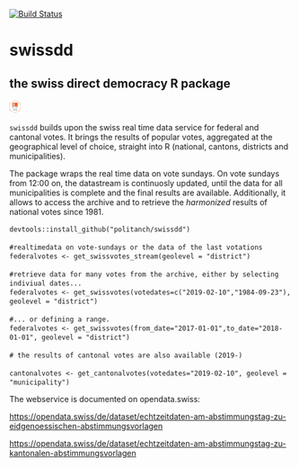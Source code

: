 [![Build Status](https://travis-ci.org/politanch/swissdd.svg?branch=master)](https://travis-ci.org/politanch/swissdd/)

# swissdd

## the swiss direct democracy R package

<img src="swissdd.png" alt="" width="20"/>

`swissdd` builds upon the swiss real time data service for federal and cantonal votes. It brings the results of popular votes, aggregated at the geographical level of choice, straight into R (national, cantons, districts and municipalities).

The package wraps the real time data on vote sundays. On vote sundays from 12:00 on, the datastream is continuosly updated, until the data for all municipalities is complete and the final results are available. Additionally, it allows to access the archive and to retrieve the *harmonized* results of national votes since 1981.

```
devtools::install_github("politanch/swissdd")

#realtimedata on vote-sundays or the data of the last votations
federalvotes <- get_swissvotes_stream(geolevel = "district")

#retrieve data for many votes from the archive, either by selecting indiviual dates...
federalvotes <- get_swissvotes(votedates=c("2019-02-10","1984-09-23"), geolevel = "district")

#... or defining a range.
federalvotes <- get_swissvotes(from_date="2017-01-01",to_date="2018-01-01", geolevel = "district")

# the results of cantonal votes are also available (2019-)

cantonalvotes <- get_cantonalvotes(votedates="2019-02-10", geolevel = "municipality")

```

The webservice is documented on opendata.swiss:

https://opendata.swiss/de/dataset/echtzeitdaten-am-abstimmungstag-zu-eidgenoessischen-abstimmungsvorlagen

https://opendata.swiss/de/dataset/echtzeitdaten-am-abstimmungstag-zu-kantonalen-abstimmungsvorlagen


